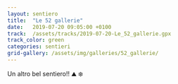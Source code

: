 ```yaml
---
layout: sentiero
title:  "Le 52 gallerie"
date:   2019-07-20 09:05:00 +0100
track:  /assets/tracks/2019-07-20-Le_52_gallerie.gpx
track_color: green
categories: sentieri
grid-gallery: /assets/img/galleries/52_gallerie/
---
```


Un altro bel sentiero!! :mountain: :snowflake: